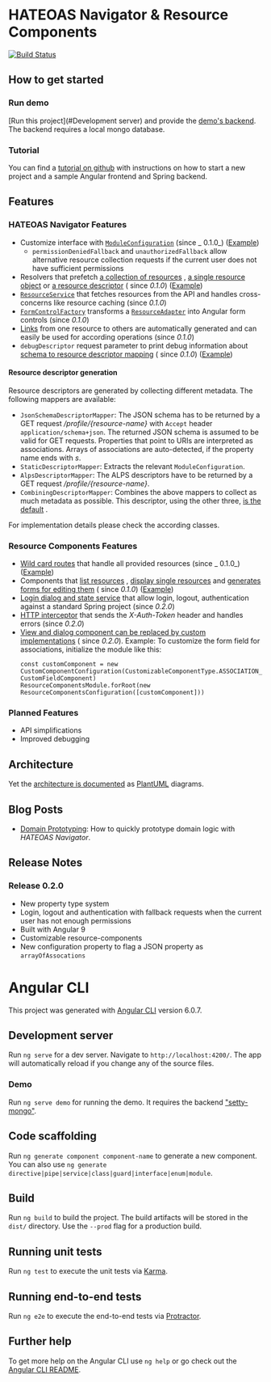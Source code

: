 # HATEOAS Navigator & Resource Components

[![Build Status](https://travis-ci.org/huberchrigu/hateoas-navigator.svg?branch=master)](https://travis-ci.org/huberchrigu/hateoas-navigator)

## How to get started

### Run demo

[Run this project](#Development server) and provide the [demo's backend](https://github.com/huberchrigu/setty-mongo).
The backend requires a local mongo database.

### Tutorial

You can find a [tutorial on github](https://github.com/huberchrigu/hateoas-navigator-tutorial) with instructions on how
to start a new project and a sample Angular frontend and Spring backend.

## Features

### HATEOAS Navigator Features

* Customize interface
  with [`ModuleConfiguration`](libs/hateoas-navigator/src/lib/hal-navigator/config/module-configuration.ts) (since _
  0.1.0_) ([Example](projects/demo/src/app/app.component.ts))
  * `permissionDeniedFallback` and `unauthorizedFallback` allow alternative resource collection requests if the current
    user does not have sufficient permissions
* Resolvers that
  prefetch [a collection of resources](libs/hateoas-navigator/src/lib/hal-navigator/collection/collection-resolver.service.ts)
  , [a single resource object](libs/hateoas-navigator/src/lib/hal-navigator/item/resource-object-resolver.service.ts) or
  [a resource descriptor](libs/hateoas-navigator/src/lib/hal-navigator/descriptor/resolver/resource-descriptor-resolver.service.ts) (
  since _0.1.0_) ([Example](libs/resource-components/src/lib/generic-routes.ts))
* [`ResourceService`](libs/hateoas-navigator/src/lib/hal-navigator/resource-services/resource.service.ts) that fetches
  resources from the API and handles cross-concerns like resource caching (since _0.1.0_)
* [`FormControlFactory`](libs/hateoas-navigator/src/lib/hal-navigator/form/form-control-factory.ts) transforms
  a [`ResourceAdapter`](libs/hateoas-navigator/src/lib/hal-navigator/hal-resource/resource-object-property-impl.ts) into
  Angular form controls (since _0.1.0_)
* [Links](libs/hateoas-navigator/src/lib/hal-navigator/link-object/resource-link.ts) from one resource to others are
  automatically generated and can easily be used for according operations (since _0.1.0_)
* `debugDescriptor` request parameter to print debug information
  about [schema to resource descriptor mapping](libs/hateoas-navigator/src/lib/hal-navigator/descriptor/combining/combining-descriptor-mapper.ts) (
  since _0.1.0_) ([Example](http://localhost:4200/persons?debugDescriptor=persons))

#### Resource descriptor generation

Resource descriptors are generated by collecting different metadata. The following mappers are available:

* `JsonSchemaDescriptorMapper`: The JSON schema has to be returned by a GET request _/profile/{resource-name}_
  with `Accept` header `application/schema+json`. The returned JSON schema is assumed to be valid for GET requests.
  Properties that point to URIs are interpreted as associations. Arrays of associations are auto-detected, if the
  property name ends with _s_.
* `StaticDescriptorMapper`: Extracts the relevant `ModuleConfiguration`.
* `AlpsDescriptorMapper`: The ALPS descriptors have to be returned by a GET request _/profile/{resource-name}_.
* `CombiningDescriptorMapper`: Combines the above mappers to collect as much metadata as possible. This descriptor,
  using the other
  three, [is the default](libs/hateoas-navigator/src/lib/hal-navigator/descriptor/provider/default-descriptor-provider.ts)
  .

For implementation details please check the according classes.

### Resource Components Features

* [Wild card routes](libs/resource-components/src/lib/generic-routes.ts) that handle all provided resources (since _
  0.1.0_) ([Example](projects/demo/src/app/app-routing/app-routing.module.ts))
* Components that [list resources](libs/resource-components/src/lib/resource-list/resource-list.component.ts)
  , [display single resources](libs/resource-components/src/lib/resource-item/resource-item.component.ts)
  and [generates forms for editing them](libs/resource-components/src/lib/resource-form/resource-form.component.ts) (
  since _0.1.0_) ([Example](libs/resource-components/src/lib/generic-routes.ts))
* [Login dialog and state service](libs/resource-components/src/lib/navigation/login) that allow login, logout,
  authentication against a standard Spring project (since _0.2.0_)
* [HTTP interceptor](libs/resource-components/src/lib/http/http-interceptor.service.ts) that sends the *X-Auth-Token*
  header and handles errors (since _0.2.0_)
* [View and dialog component can be replaced by custom implementations](libs/resource-components/src/lib/customizable/custom-component-configuration.ts) (
  since _0.2.0_). Example: To customize the form field for associations, initialize the module like this:
  ```
  const customComponent = new CustomComponentConfiguration(CustomizableComponentType.ASSOCIATION_FIELD, CustomFieldComponent)
  ResourceComponentsModule.forRoot(new ResourceComponentsConfiguration([customComponent]))
  ```

### Planned Features

* API simplifications
* Improved debugging

## Architecture

Yet the [architecture is documented](documentation) as [PlantUML](http://plantuml.com) diagrams.

## Blog Posts

* [Domain Prototyping](https://medium.com/sprang/domain-prototyping-9a5f09a14f6d): How to quickly prototype domain logic
  with _HATEOAS Navigator_.

## Release Notes

### Release 0.2.0

* New property type system
* Login, logout and authentication with fallback requests when the current user has not enough permissions
* Built with Angular 9
* Customizable resource-components
* New configuration property to flag a JSON property as `arrayOfAssocations`

# Angular CLI

This project was generated with [Angular CLI](https://github.com/angular/angular-cli) version 6.0.7.

## Development server

Run `ng serve` for a dev server. Navigate to `http://localhost:4200/`. The app will automatically reload if you change
any of the source files.

### Demo

Run `ng serve demo` for running the demo. It requires the
backend ["setty-mongo"](https://github.com/huberchrigu/setty-mongo).

## Code scaffolding

Run `ng generate component component-name` to generate a new component. You can also
use `ng generate directive|pipe|service|class|guard|interface|enum|module`.

## Build

Run `ng build` to build the project. The build artifacts will be stored in the `dist/` directory. Use the `--prod` flag
for a production build.

## Running unit tests

Run `ng test` to execute the unit tests via [Karma](https://karma-runner.github.io).

## Running end-to-end tests

Run `ng e2e` to execute the end-to-end tests via [Protractor](http://www.protractortest.org/).

## Further help

To get more help on the Angular CLI use `ng help` or go check out
the [Angular CLI README](https://github.com/angular/angular-cli/blob/master/README.md).

